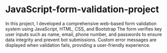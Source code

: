 # JavaScript-form-validation-project
In this project, I developed a comprehensive web-based form validation system using JavaScript, HTML, CSS, and Bootstrap
 The form verifies key user inputs such as name, email, phone number, and passwords to ensure data integrity and prevent bot submissions. Custom error messages are displayed when validation fails, providing a user-friendly experience.
